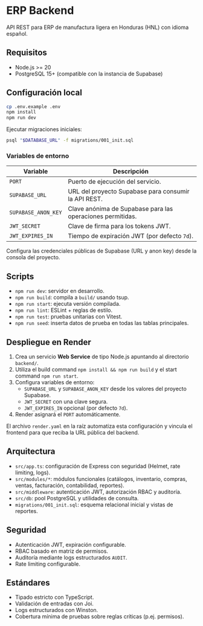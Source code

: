 # ERP Backend

API REST para ERP de manufactura ligera en Honduras (HNL) con idioma español.

## Requisitos

- Node.js >= 20
- PostgreSQL 15+ (compatible con la instancia de Supabase)

## Configuración local

```bash
cp .env.example .env
npm install
npm run dev
```

Ejecutar migraciones iniciales:

```bash
psql "$DATABASE_URL" -f migrations/001_init.sql
```

### Variables de entorno

| Variable | Descripción |
| --- | --- |
| `PORT` | Puerto de ejecución del servicio. |
| `SUPABASE_URL` | URL del proyecto Supabase para consumir la API REST. |
| `SUPABASE_ANON_KEY` | Clave anónima de Supabase para las operaciones permitidas. |
| `JWT_SECRET` | Clave de firma para los tokens JWT. |
| `JWT_EXPIRES_IN` | Tiempo de expiración JWT (por defecto `7d`). |

Configura las credenciales públicas de Supabase (URL y anon key) desde la consola del proyecto.

## Scripts

- `npm run dev`: servidor en desarrollo.
- `npm run build`: compila a `build/` usando tsup.
- `npm run start`: ejecuta versión compilada.
- `npm run lint`: ESLint + reglas de estilo.
- `npm run test`: pruebas unitarias con Vitest.
- `npm run seed`: inserta datos de prueba en todas las tablas principales.

## Despliegue en Render

1. Crea un servicio **Web Service** de tipo Node.js apuntando al directorio `backend/`.
2. Utiliza el build command `npm install && npm run build` y el start command `npm run start`.
3. Configura variables de entorno:
   - `SUPABASE_URL` y `SUPABASE_ANON_KEY` desde los valores del proyecto Supabase.
   - `JWT_SECRET` con una clave segura.
   - `JWT_EXPIRES_IN` opcional (por defecto `7d`).
4. Render asignará el `PORT` automáticamente.

El archivo `render.yaml` en la raíz automatiza esta configuración y vincula el frontend para que reciba la URL pública del backend.

## Arquitectura

- `src/app.ts`: configuración de Express con seguridad (Helmet, rate limiting, logs).
- `src/modules/*`: módulos funcionales (catálogos, inventario, compras, ventas, facturación, contabilidad, reportes).
- `src/middleware`: autenticación JWT, autorización RBAC y auditoría.
- `src/db`: pool PostgreSQL y utilidades de consulta.
- `migrations/001_init.sql`: esquema relacional inicial y vistas de reportes.

## Seguridad

- Autenticación JWT, expiración configurable.
- RBAC basado en matriz de permisos.
- Auditoría mediante logs estructurados `AUDIT`.
- Rate limiting configurable.

## Estándares

- Tipado estricto con TypeScript.
- Validación de entradas con Joi.
- Logs estructurados con Winston.
- Cobertura mínima de pruebas sobre reglas críticas (p.ej. permisos).
